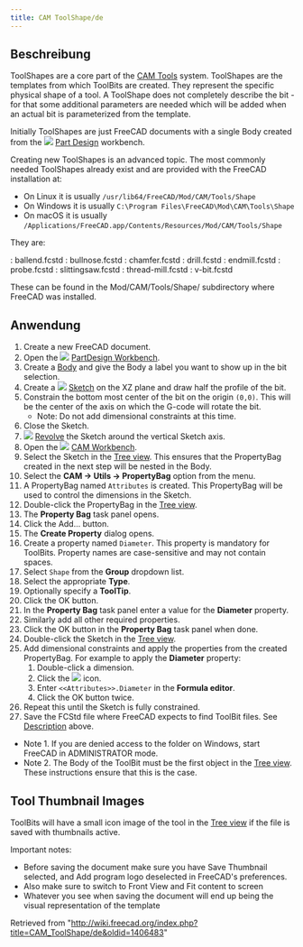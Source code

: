 ```yaml
---
title: CAM ToolShape/de
---
```

## Beschreibung

ToolShapes are a core part of the [CAM Tools](/CAM_Tools "CAM Tools") system. ToolShapes are the templates from which ToolBits are created. They represent the specific physical shape of a tool. A ToolShape does not completely describe the bit - for that some additional parameters are needed which will be added when an actual bit is parameterized from the template.

Initially ToolShapes are just FreeCAD documents with a single Body created from the ![](/images/Workbench_PartDesign.svg) [Part Design](/PartDesign_Workbench "PartDesign Workbench")  workbench.

Creating new ToolShapes is an advanced topic. The most commonly needed ToolShapes already exist and are provided with the FreeCAD installation at:

* On Linux it is usually `/usr/lib64/FreeCAD/Mod/CAM/Tools/Shape`
* On Windows it is usually `C:\Program Files\FreeCAD\Mod\CAM\Tools\Shape`
* On macOS it is usually `/Applications/FreeCAD.app/Contents/Resources/Mod/CAM/Tools/Shape`

They are:

:   ballend.fcstd
:   bullnose.fcstd
:   chamfer.fcstd
:   drill.fcstd
:   endmill.fcstd
:   probe.fcstd
:   slittingsaw.fcstd
:   thread-mill.fcstd
:   v-bit.fcstd

These can be found in the Mod/CAM/Tools/Shape/ subdirectory where FreeCAD was installed.

## Anwendung

1. Create a new FreeCAD document.
2. Open the ![](/images/Workbench_PartDesign.svg) [PartDesign Workbench](/PartDesign_Workbench "PartDesign Workbench").
3. Create a [Body](/PartDesign_Body "PartDesign Body") and give the Body a label you want to show up in the bit selection.
4. Create a ![](/images/PartDesign_NewSketch.svg) [Sketch](/PartDesign_NewSketch "PartDesign NewSketch") on the XZ plane and draw half the profile of the bit.
5. Constrain the bottom most center of the bit on the origin `(0,0)`. This will be the center of the axis on which the G-code will rotate the bit.
   * Note: Do not add dimensional constraints at this time.
6. Close the Sketch.
7. ![](/images/PartDesign_Revolution.svg) [Revolve](/PartDesign_Revolution "PartDesign Revolution") the Sketch around the vertical Sketch axis.
8. Open the ![](/images/Workbench_CAM.svg) [CAM Workbench](/CAM_Workbench "CAM Workbench").
9. Select the Sketch in the [Tree view](/Tree_view "Tree view"). This ensures that the PropertyBag created in the next step will be nested in the Body.
10. Select the **CAM → Utils → PropertyBag** option from the menu.
11. A PropertyBag named `Attributes` is created. This PropertyBag will be used to control the dimensions in the Sketch.
12. Double-click the PropertyBag in the [Tree view](/Tree_view "Tree view").
13. The **Property Bag** task panel opens.
14. Click the Add... button.
15. The **Create Property** dialog opens.
16. Create a property named `Diameter`. This property is mandatory for ToolBits. Property names are case-sensitive and may not contain spaces.
17. Select `Shape` from the **Group** dropdown list.
18. Select the appropriate **Type**.
19. Optionally specify a **ToolTip**.
20. Click the OK button.
21. In the **Property Bag** task panel enter a value for the **Diameter** property.
22. Similarly add all other required properties.
23. Click the OK button in the **Property Bag** task panel when done.
24. Double-click the Sketch in the [Tree view](/Tree_view "Tree view").
25. Add dimensional constraints and apply the properties from the created PropertyBag. For example to apply the **Diameter** property:
    1. Double-click a dimension.
    2. Click the ![](/images/Bound-expression.svg) icon.
    3. Enter `<<Attributes>>.Diameter` in the **Formula editor**.
    4. Click the OK button twice.
26. Repeat this until the Sketch is fully constrained.
27. Save the FCStd file where FreeCAD expects to find ToolBit files. See [Description](#Description) above.

* Note 1. If you are denied access to the folder on Windows, start FreeCAD in ADMINISTRATOR mode.
* Note 2. The Body of the ToolBit must be the first object in the [Tree view](/Tree_view "Tree view"). These instructions ensure that this is the case.

## Tool Thumbnail Images

ToolBits will have a small icon image of the tool in the [Tree view](/Tree_view "Tree view") if the file is saved with thumbnails active.

Important notes:

* Before saving the document make sure you have Save Thumbnail selected, and Add program logo deselected in FreeCAD's preferences.
* Also make sure to switch to Front View and Fit content to screen
* Whatever you see when saving the document will end up being the visual representation of the template

Retrieved from "<http://wiki.freecad.org/index.php?title=CAM_ToolShape/de&oldid=1406483>"